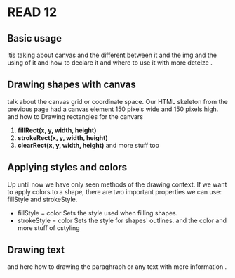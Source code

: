 # READ 12

## Basic usage
itis taking about canvas and the different between it and the img 
**<canvas id="tutorial" width="150" height="150"></canvas>**
and the using of it and how to declare it and where to use it 
with more detelze .
## Drawing shapes with canvas
talk about the canvas grid or coordinate space. Our HTML skeleton from the previous page had a canvas element 150 pixels wide and 150 pixels high. and how to Drawing rectangles for the canvars 
1. **fillRect(x, y, width, height)**
2. **strokeRect(x, y, width, height)**
3. **clearRect(x, y, width, height)**
and more stuff too
## Applying styles and colors
Up until now we have only seen methods of the drawing context. If we want to apply colors to a shape, there are two important properties we can use: fillStyle and strokeStyle.

- fillStyle = color
Sets the style used when filling shapes.
- strokeStyle = color
Sets the style for shapes' outlines.
and the color and more stuff of cstyling 
## Drawing text
and here how to drawing the paraghraph or any text with more information .
